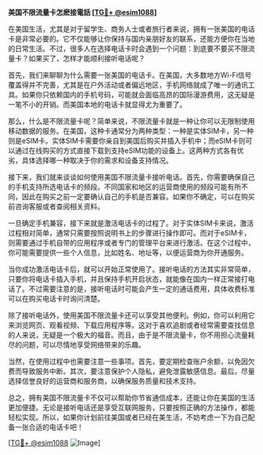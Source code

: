 **美国不限流量卡怎麽接電話 [[TG💪+ @esim1088](https://t.me/s/esim1088)]**

在美国生活，尤其是对于留学生、商务人士或者旅行者来说，拥有一张美国的电话卡是非常必要的。它不仅能够让你保持与国内亲朋好友的联系，还能方便你在当地的日常生活。不过，很多人在选择电话卡时会遇到一个问题：到底要不要买不限流量卡？如果买了，怎样才能顺利接听电话呢？

首先，我们来聊聊为什么需要一张美国的电话卡。在美国，大多数地方Wi-Fi信号覆盖得并不完善，尤其是在户外活动或者偏远地区，手机网络就成了唯一的通讯工具。如果你只依赖国内的手机号码，可能就会面临高昂的国际漫游费用，这无疑是一笔不小的开销。而美国本地的电话卡就显得尤为重要了。

那么，什么是不限流量卡呢？简单来说，不限流量卡就是一种让你可以无限制使用移动数据的服务。在美国，这种卡通常分为两种类型：一种是实体SIM卡，另一种则是eSIM卡。实体SIM卡需要你亲自到美国后购买并插入手机中；而eSIM卡则可以通过在线购买的方式直接下载到支持eSIM功能的设备上。这两种方式各有优劣，具体选择哪一种取决于你的需求和设备支持情况。

接下来，我们就来谈谈如何使用美国不限流量卡接听电话。首先，你需要确保自己的手机支持所选电话卡的频段。不同国家和地区的运营商使用的频段可能有所不同，因此在购买之前一定要确认自己的手机是否兼容。如果你不确定，可以在购买前咨询客服或者查阅相关资料。

一旦确定手机兼容，接下来就是激活电话卡的过程了。对于实体SIM卡来说，激活过程相对简单，通常只需要按照说明书上的步骤进行操作即可。而对于eSIM卡，则需要通过手机自带的应用程序或者专门的管理平台来进行激活。在这个过程中，你可能需要提供一些个人信息，比如姓名、地址等，以便运营商为你开通服务。

当你成功激活电话卡后，就可以开始正常使用了。接听电话的方法其实非常简单，只要你将电话卡插入手机，并且保持手机开启状态，就能像在国内一样正常接打电话了。不过需要注意的是，接听电话时可能会产生一定的通话费用，具体收费标准可以在购买电话卡时询问清楚。

除了接听电话外，使用美国不限流量卡还可以享受其他便利。例如，你可以利用它来浏览网页、观看视频、下载应用程序等。这对于喜欢追剧或者经常需要查找信息的人来说，无疑是一个极大的福音。而且，由于是不限流量卡，你不用担心流量耗尽的问题，可以尽情地享受网络带来的乐趣。

当然，在使用过程中也需要注意一些事项。首先，要定期检查账户余额，以免因欠费而导致服务中断。其次，要注意保护个人隐私，避免泄露敏感信息。最后，尽量选择信誉良好的运营商和服务商，以确保服务质量和技术支持。

总之，拥有美国不限流量卡不仅可以帮助你节省通信成本，还能让你在美国的生活更加便捷。无论是接听电话还是享受互联网服务，只要按照正确的方法操作，都能轻松实现。所以，如果你计划前往美国或者已经在美生活，不妨考虑一下为自己配备一张合适的电话卡吧！

[[TG💪+ @esim1088](https://t.me/s/esim1088) ![Image](https://i.postimg.cc/4NQfJmqS/Snipaste-2025-05-13-00-14-12.png)]